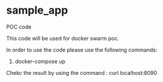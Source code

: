 # sample_app
POC code

This code will be used for docker swarm poc.

In order to use the code please use the following commands:

1. docker-compose up


Chekc the result by using the command : curl localhost:8090




